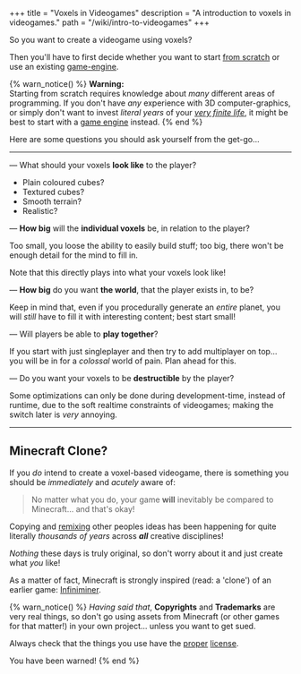 +++
title = "Voxels in Videogames"
description = "A introduction to voxels in videogames."
path = "/wiki/intro-to-videogames"
+++

So you want to create a videogame using voxels?

Then you'll have to first decide whether you want to start [from scratch](/wiki/engines/from-scratch)
or use an existing [game-engine](/wiki/engines/).

{% warn_notice() %}
    **Warning:**  
    Starting from scratch requires knowledge about *many* different areas of programming.
    If you don't have *any* experience with 3D computer-graphics,
    or simply don't want to invest *literal years* of your
    [*very finite life*](https://www.youtube.com/watch?v=JXeJANDKwDc),
    it might be best to start with a [game engine](/wiki/engines) instead.
{% end %}

Here are some questions you should ask yourself from the get-go...

---

&mdash; What should your voxels **look like** to the player?

- Plain coloured cubes?
- Textured cubes?
- Smooth terrain?
- Realistic?

&mdash; **How big** will the **individual voxels** be, in relation to the player?

Too small, you loose the ability to easily build stuff;
too big, there won't be enough detail for the mind to fill in.

Note that this directly plays into what your voxels look like!

&mdash; **How big** do you want **the world**, that the player exists in, to be?

Keep in mind that, even if you procedurally generate an *entire* planet,
you will *still* have to fill it with interesting content; best start small!

&mdash; Will players be able to **play together**?

If you start with just singleplayer and then try to add multiplayer on top...
you will be in for a *colossal* world of pain. Plan ahead for this.

&mdash; Do you want your voxels to be **destructible** by the player?

Some optimizations can only be done during development-time, instead of runtime,
due to the soft realtime constraints of videogames;
making the switch later is *very* annoying.

---

## Minecraft Clone?

If you *do* intend to create a voxel-based videogame,
there is something you should be *immediately* and *acutely* aware of:

> No matter what you do, your game **will** inevitably be compared to Minecraft... and that's okay!

Copying and [remixing](https://www.youtube.com/watch?v=MZ2GuvUWaP8) other peoples ideas
has been happening for quite literally *thousands of years* across ***all*** creative disciplines!

*Nothing* these days is truly original, so don't worry about it and just create what *you* like!

As a matter of fact, Minecraft is strongly inspired (read: a 'clone') of an earlier game: [Infiniminer](https://en.wikipedia.org/wiki/Zachtronics#Infiniminer).

{% warn_notice() %}
*Having said that*, **Copyrights** and **Trademarks** are very real things,
so don't go using assets from Minecraft (or other games for that matter!) in your own project... unless you want to get sued.

Always check that the things you use have the [proper](https://choosealicense.com/) [license](https://tldrlegal.com/).

You have been warned!
{% end %}
